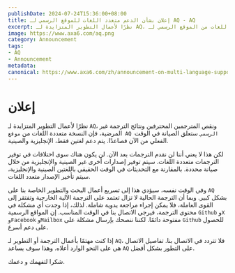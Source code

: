 ```yaml
---
publishDate: 2024-07-24T15:36:00+08:00
title: إعلان بشأن الدعم متعدد اللغات للموقع الرسمي لـ AQ - AQ
excerpt: نظرًا لأعمال التطوير المتزايدة لـ AQ، ونقص المترجمين المحترفين، ونتائج الترجمة غير المرضية، ستعلق النسخة متعددة اللغات من الموقع الرسمي لـ AQ الصيانة في الوقت الفعلي من الآن فصاعدًا. يتم الاحتفاظ بدعم اللغة الإنجليزية والصينية فقط.
image: https://www.axa6.com/aq.png
category: Announcement
tags:
- AQ
- Announcement
metadata:
canonical: https://www.axa6.com/zh/announcement-on-multi-language-support-for-the-aq-official-website
---
```


# إعلان
نظرًا لأعمال التطوير المتزايدة لـ `AQ`، ونقص المترجمين المحترفين ونتائج الترجمة غير المرضية، فإن النسخة متعددة اللغات من `موقع AQ الرسمي` ستعلق الصيانة في الوقت الفعلي من الآن فصاعدًا. يتم دعم لغتين فقط، الإنجليزية والصينية. </br>

لكن هذا لا يعني أننا لن نقدم الترجمات بعد الآن. لن يكون هناك سوى اختلافات في توفير الترجمات متعددة اللغات. سيتم توفير إصدارات أخرى غير الصينية والإنجليزية من خلال صيانة محددة. بالمقارنة مع التحديثات في الوقت الحقيقي باللغتين الصينية والإنجليزية، سيتم تأخير الإصدار متعدد اللغات. </br>

وفي الوقت نفسه، سيؤدي هذا إلى تسريع أعمال البحث والتطوير الخاصة بنا على `AQ` بشكل كبير. وبما أن الترجمة الحالية لا تزال تعتمد على الترجمة الآلية الخارجية وتفتقر إلى القوى العاملة، فلا يمكن إجراء مراجعة يدوية شاملة. لذلك، إذا وجدت أي مشكلة في محتوى الترجمة، فيرجى الاتصال بنا في الوقت المناسب. إن المواقع الرسمية `Github` و`X` و`Facebook` و`Mailbox` مفتوحة دائمًا. لكننا ننصحك بإرسال مشكلة على `Github` للحصول على دعم أسرع. </br>

إذا كنت مهتمًا بأعمال الترجمة أو التطوير لـ `AQ`، فلا تتردد في الاتصال بنا. تفاصيل الاتصال هي على النحو الوارد أعلاه. وهذا سوف يساعد `AQ` على التطور بشكل أفضل. </br>

شكرا لتفهمك و دعمك. </br>